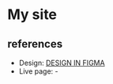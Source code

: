 # My site

## references

* Design: [DESIGN IN FIGMA](https://www.figma.com/file/vd2yogxppfYHnXCncG6koJ/Cutspace-(1)-(Community)?node-id=0-1&t=QqlqSJFOvTFSPaeq-0)
* Live page: -